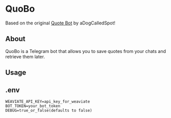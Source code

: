 # QuoBo

Based on the original [Quote Bot](https://gitlab.com/aDogCalledSpot/telegram-quote-bot) by aDogCalledSpot!

## About

QuoBo is a Telegram bot that allows you to save quotes from your chats and retrieve them later.

## Usage

## .env

```
WEAVIATE_API_KEY=api_key_for_weaviate
BOT_TOKEN=your_bot_token
DEBUG=true_or_false(defaults to false)
```
